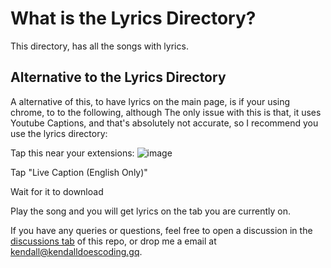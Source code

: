 # What is the Lyrics Directory?

This directory, has all the songs with lyrics.

## Alternative to the Lyrics Directory

A alternative of this, to have lyrics on the main page, is if your using chrome, to to the following, although The only issue with this is that, it uses Youtube Captions, and that's absolutely not accurate, so I recommend you use the lyrics directory:

Tap this near your extensions: ![image](https://user-images.githubusercontent.com/84712013/154449488-68225ff8-9387-4a48-a2ff-dc8bd4bd6a58.png)

Tap "Live Caption (English Only)"

Wait for it to download

Play the song and you will get lyrics on the tab you are currently on.

If you have any queries or questions, feel free to open a discussion in the [discussions tab](https://github.com/KendallDoesCoding/mogul-christmas/discussions) of this repo, or drop me a email at kendall@kendalldoescoding.gq.
